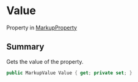 # Value

Property in [MarkupProperty](./)

## Summary

Gets the value of the property.

```csharp
public MarkupValue Value { get; private set; }
```
